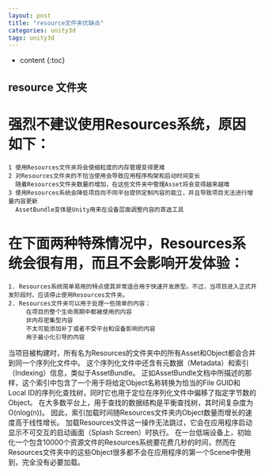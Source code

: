 ```yaml
---
layout: post
title: "resource文件夹优缺点"
categories: unity3d
tags: unity3d
---
```


* content
{:toc}


## resource 文件夹

# 强烈不建议使用Resources系统，原因如下：
	1 使用Resources文件夹将会使细粒度的内存管理变得更难
	2 对Resources文件夹的不恰当使用会导致应用程序构架和启动时间变长
	  随着Resources文件夹数量的增加，在这些文件夹中管理Asset将会变得越来越难
	3 使用Resources系统会降低项目向不同平台提供定制内容的能立，并且导致项目无法进行增量内容更新 
	  AssetBundle变体是Unity用来在设备层面调整内容的首选工具
  

# 在下面两种特殊情况中，Resources系统会很有用，而且不会影响开发体验：
	1. Resources系统简单易用的特点使其非常适合用于快速开发原型。不过，当项目进入正式开发阶段时，应该停止使用Resources文件夹。
	2. Resources文件夹可以用于处理一些简单的内容： 
		 在项目的整个生命周期中都被使用的内容
		 非内存密集型内容
		 不太可能添加补丁或者不受平台和设备影响的内容
		 用于最小化引导的内容 

当项目被构建时，所有名为Resources的文件夹中的所有Asset和Object都会合并到同一个序列化文件中。
这个序列化文件中还含有元数据（Metadata）和索引（Indexing）信息，类似于AssetBundle。
正如AssetBundle文档中所描述的那样，这个索引中包含了一个用于将给定Object名称转换为恰当的File GUID和Local ID的序列化查找树，同时它也用于定位在序列化文件中偏移了指定字节数的Object。
在大多数平台上，用于查找的数据结构是平衡查找树，其时间复杂度为O(nlog(n))。
因此，索引加载时间随Resources文件夹内Object数量而增长的速度高于线性增长。
加载Resources文件这一操作无法跳过，它会在应用程序启动显示不可交互的启动画面（Splash Screen）时执行。
在一台低端设备上，初始化一个包含10000个资源文件的Resources系统要花费几秒的时间，然而在Resources文件夹中的这些Object很多都不会在应用程序的第一个Scene中使用到，完全没有必要加载。